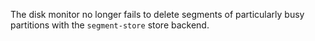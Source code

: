 The disk monitor no longer fails to delete segments of particularly busy
partitions with the `segment-store` store backend.
